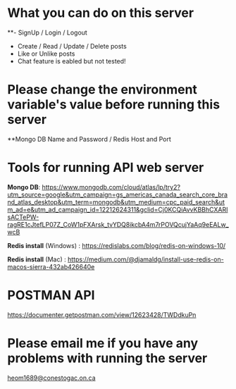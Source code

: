 # What you can do on this server
**- SignUp / Login / Logout
- Create / Read / Update / Delete posts
- Like or Unlike posts
- Chat feature is eabled but not tested!


# Please change the environment variable's value before running this server
**Mongo DB Name and Password / Redis Host and Port



# Tools for running API web server

**Mongo DB**: https://www.mongodb.com/cloud/atlas/lp/try2?utm_source=google&utm_campaign=gs_americas_canada_search_core_brand_atlas_desktop&utm_term=mongodb&utm_medium=cpc_paid_search&utm_ad=e&utm_ad_campaign_id=12212624311&gclid=Cj0KCQiAvvKBBhCXARIsACTePW-ragRE1cJtefLP07Z_CoW1pFXArsk_tvYDQ8ikcbA4m7rPOVQcujYaAq9eEALw_wcB

**Redis install** (Windows) : https://redislabs.com/blog/redis-on-windows-10/

**Redis install** (Mac) : https://medium.com/@djamaldg/install-use-redis-on-macos-sierra-432ab426640e



# POSTMAN API
https://documenter.getpostman.com/view/12623428/TWDdkuPn



# Please email me if you have any problems with running the server
heom1689@conestogac.on.ca


